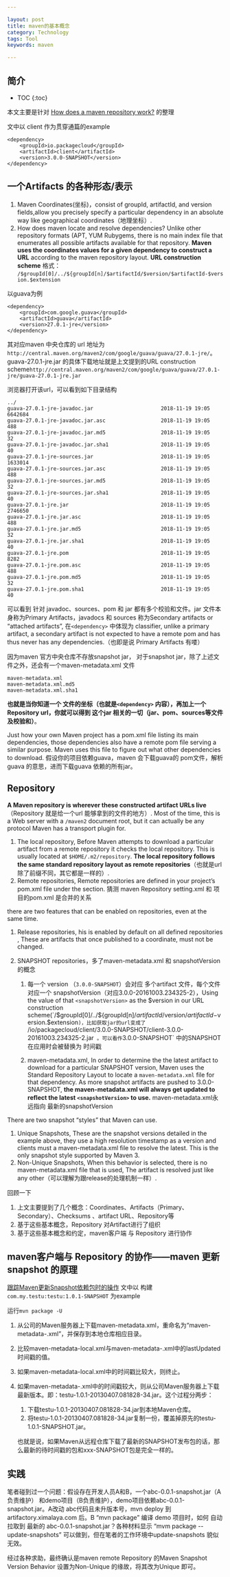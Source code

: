 ```yaml
---

layout: post
title: maven的基本概念
category: Technology
tags: Tool
keywords: maven

---
```


## 简介

* TOC
{:toc}

本文主要是针对 [How does a maven repository work?](https://blog.packagecloud.io/eng/2017/03/09/how-does-a-maven-repository-work/#snapshot-repositories) 的整理

文中以 client 作为贯穿通篇的example

	<dependency>
		<groupId>io.packagecloud</groupId>
		<artifactId>client</artifactId>
		<version>3.0.0-SNAPSHOT</version>
	</dependency>

## 一个Artifacts 的各种形态/表示

1. Maven Coordinates(坐标)，consist of groupId, artifactId, and version fields,allow you precisely specify a particular dependency in an absolute way like geographical coordinates（地理坐标）.
2. How does maven locate and resolve dependencies? Unlike other repository formats (APT, YUM Rubygems, there is no main index file that enumerates all possible artifacts available for that repository. **Maven uses the coordinates values for a given dependency to construct a URL** according to the maven repository layout. **URL construction scheme** 格式： `/$groupId[0]/../${groupId[n]/$artifactId/$version/$artifactId-$version.$extension`

以guava为例

    <dependency>
		<groupId>com.google.guava</groupId>
		<artifactId>guava</artifactId>
		<version>27.0.1-jre</version>
	</dependency>

其对应maven 中央仓库的 url 地址为  `http://central.maven.org/maven2/com/google/guava/guava/27.0.1-jre/`。guava-27.0.1-jre.jar   的具体下载地址就是上文提到的URL construction scheme`http://central.maven.org/maven2/com/google/guava/guava/27.0.1-jre/guava-27.0.1-jre.jar`

浏览器打开该url，可以看到如下目录结构

	../
	guava-27.0.1-jre-javadoc.jar                      2018-11-19 19:05   6642684  
	guava-27.0.1-jre-javadoc.jar.asc                  2018-11-19 19:05       488  
	guava-27.0.1-jre-javadoc.jar.md5                  2018-11-19 19:05        32  
	guava-27.0.1-jre-javadoc.jar.sha1                 2018-11-19 19:05        40  
	guava-27.0.1-jre-sources.jar                      2018-11-19 19:05   1633014  
	guava-27.0.1-jre-sources.jar.asc                  2018-11-19 19:05       488  
	guava-27.0.1-jre-sources.jar.md5                  2018-11-19 19:05        32  
	guava-27.0.1-jre-sources.jar.sha1                 2018-11-19 19:05        40  
	guava-27.0.1-jre.jar                              2018-11-19 19:05   2746650  
	guava-27.0.1-jre.jar.asc                          2018-11-19 19:05       488  
	guava-27.0.1-jre.jar.md5                          2018-11-19 19:05        32  
	guava-27.0.1-jre.jar.sha1                         2018-11-19 19:05        40  
	guava-27.0.1-jre.pom                              2018-11-19 19:05      8282  
	guava-27.0.1-jre.pom.asc                          2018-11-19 19:05       488  
	guava-27.0.1-jre.pom.md5                          2018-11-19 19:05        32  
	guava-27.0.1-jre.pom.sha1                         2018-11-19 19:05        40      

可以看到 针对 javadoc、sources、pom 和 jar 都有多个校验和文件。jar 文件本身称为Primary Artifacts，javadocs 和 sources 称为Secondary artifacts or “attached artifacts”, 在`<dependency>` 中体现为 classifier, unlike a primary artifact, a secondary artifact is not expected to have a remote pom and has thus never has any dependencies.（也即是说 Primary Artifacts 有喽）

因为maven 官方中央仓库不存放snapshot jar， 对于snapshot jar，除了上述文件之外，还会有一个maven-metadata.xml 文件

	maven-metadata.xml                                  
	maven-metadata.xml.md5                              
	maven-metadata.xml.sha1   

**也就是当你知道一个 文件的坐标（也就是`<dependency>` 内容），再加上一个Repository url，你就可以得到 这个jar 相关的一切（jar、pom、sources等文件及校验和）**。 

Just how your own Maven project has a pom.xml file listing its main dependencies, those dependencies also have a remote pom file serving a similar purpose. Maven uses this file to figure out what other dependencies to download. 假设你的项目依赖guava，maven 会下载guava的 pom文件，解析guava 的意思，进而下载guava 依赖的所有jar。

## Repository

**A Maven repository is wherever these constructed artifact URLs live**（Repository 就是给一个url 能够拿到的文件的地方）. Most of the time, this is a Web server with a `/maven2` document root, but it can actually be any protocol Maven has a transport plugin for.

1. The local repository, Before Maven attempts to download a particular artifact from a remote repository it checks the local repository. This is usually located at `$HOME/.m2/repository`. **The local repository follows the same standard repository layout as remote repositories**（也就是url 除了前缀不同，其它都是一样的）.
2. Remote repositories, Remote repositories are defined in your project’s pom.xml file under the <repositories/> section.  猜测 maven Repository setting.xml 和 项目的pom.xml 是合并的关系

there are two features that can be enabled on repositories, even at the same time.

1. Release repositories, his is enabled by default on all defined repositories , These are artifacts that once published to a coordinate, must not be changed.
2. SNAPSHOT repositories，多了maven-metadata.xml 和 snapshotVersion 的概念

	1. 每一个 version （`3.0.0-SNAPSHOT`）会对应 多个artifact 文件，每个文件对应一个 snapshotVersion（对应3.0.0-20161003.234325-2），Using the value of that `<snapshotVersion>` as the $version in our URL construction scheme(`/$groupId[0]/../${groupId[n]/$artifactId/$version/$artifactId-$version.$extension`)，比如获取jar的url变成了 `/io/packagecloud/client/3.0.0-SNAPSHOT/client-3.0.0-20161003.234325-2.jar` 。可以看作`3.0.0-SNAPSHOT` 中的SNAPSHOT 在应用时会被替换为 时间戳

	2. maven-metadata.xml, In order to determine the the latest artifact to download for a particular SNAPSHOT version, Maven uses the Standard Repository Layout to locate a `maven-metadata.xml` file for that dependency. As more snapshot artifacts are pushed to 3.0.0-SNAPSHOT, **the maven-metadata.xml will always get updated to reflect the latest `<snapshotVersion>` to use.** maven-metadata.xml永远指向 最新的snapshotVersion

There are two snapshot “styles” that Maven can use.

1. Unique Snapshots, These are the snapshot versions detailed in the example above, they use a high resolution timestamp as a version and clients must a maven-metadata.xml file to resolve the latest. This is the only snapshot style supported by Maven 3.
2. Non-Unique Snapshots, When this behavior is selected, there is no maven-metadata.xml file that is used, The artifact is resolved just like any other（可以理解为跟release的处理机制一样）. 


回顾一下

1. 上文主要提到了几个概念：Coordinates、Artifacts（Primary、Secondary）、Checksums 、artifact URL、Repository等
2. 基于这些基本概念，Repository 对Artifact进行了组织
3. 基于这些基本概念和约定，maven客户端 与 Repository 进行协作

## maven客户端与 Repository 的协作——maven 更新snapshot 的原理

[跟踪Maven更新Snapshot依赖包时的操作](https://www.cnblogs.com/zhangqingsh/archive/2013/04/08/3006723.html) 文中以 构建 `com.my.testu:testu:1.0.1-SNAPSHOT` 为example

运行`mvn package -U`

1. 从公司的Maven服务器上下载maven-metadata.xml，重命名为“maven-metadata-<RepositoryID>.xml”，并保存到本地仓库相应目录。
2. 比较maven-metadata-local.xml与maven-metadata-<RepositoryID>.xml中的lastUpdated时间戳的值。
3. 如果maven-metadata-local.xml中的时间戳比较大，则终止。
4. 如果maven-metadata-<RepositoryID>.xml中的时间戳较大，则从公司Maven服务器上下载最新版本。即：testu-1.0.1-20130407.081828-34.jar。这个过程分两步：

	1. 下载testu-1.0.1-20130407.081828-34.jar到本地Maven仓库。
	2. 将testu-1.0.1-20130407.081828-34.jar复制一份，覆盖掉原先的testu-1.0.1-SNAPSHOT.jar。
	
	也就是说，如果Maven从远程仓库下载了最新的SNAPSHOT发布包的话，那么最新的待时间戳的包和xxx-SNAPSHOT包是完全一样的。

## 实践

笔者碰到过一个问题：假设存在开发人员A和B，一个abc-0.0.1-snapshot.jar（A负责维护） 和demo项目（B负责维护），demo项目依赖abc-0.0.1-snapshot.jar。A改动 abc代码且未升版本号，mvn deploy 到artifactory.ximalaya.com 后。B  “mvn package” 编译 demo 项目时，如何 自动拉取到 最新的 abc-0.0.1-snapshot.jar？各种材料显示 “mvm package --update-snapshots” 可以做到，但在笔者的工作环境中update-snapshots 貌似无效。

经过各种求助，最终确认是maven remote Repository 的Maven Snapshot Version Behavior 设置为Non-Unique 的缘故，将其改为Unique 即可。


